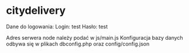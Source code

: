 # citydelivery

Dane do logowania:
Login: test
Hasło: test

Adres serwera node należy podać w js/main.js
Konfiguracja bazy danych odbywa się w plikach dbconfig.php oraz config/config.json

